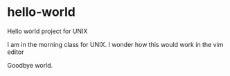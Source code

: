 # hello-world
Hello world project for UNIX

I am in the morning class for UNIX. I wonder how this would work in the vim editor

Goodbye world. 

